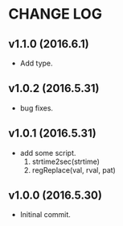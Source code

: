 # CHANGE LOG

## v1.1.0 (2016.6.1)
- Add type.

## v1.0.2 (2016.5.31)
- bug fixes.

## v1.0.1 (2016.5.31)
- add some script.
  1. strtime2sec(strtime)
  2. regReplace(val, rval, pat)

## v1.0.0 (2016.5.30)
- Initinal commit.

